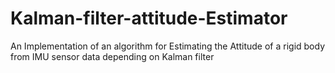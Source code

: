 # Kalman-filter-attitude-Estimator
An Implementation of an algorithm for Estimating the Attitude of a rigid body from IMU sensor data depending on Kalman filter
